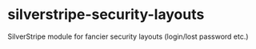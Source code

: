 # silverstripe-security-layouts
SilverStripe module for fancier security layouts (login/lost password etc.)
